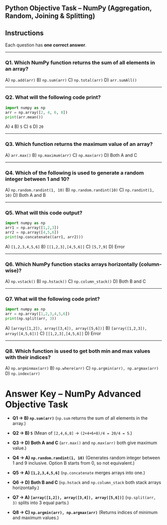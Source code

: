 ## Python Objective Task – NumPy (Aggregation, Random, Joining & Splitting)

## Instructions

Each question has **one correct answer**.

---

### **Q1.** Which NumPy function returns the **sum of all elements** in an array?

A) `np.add(arr)`
B) `np.sum(arr)`
C) `np.total(arr)`
D) `arr.sumAll()`

---

### **Q2.** What will the following code print?

```python
import numpy as np
arr = np.array([2, 4, 6, 8])
print(arr.mean())
```

A) `4`
B) `5`
C) `6`
D) `20`

---

### **Q3.** Which function returns the **maximum value** of an array?

A) `arr.max()`
B) `np.maximum(arr)`
C) `np.max(arr)`
D) Both A and C

---

### **Q4.** Which of the following is used to generate a random integer between 1 and 10?

A) `np.random.randint(1, 10)`
B) `np.random.randint(10)`
C) `np.randint(1, 10)`
D) Both A and B

---

### **Q5.** What will this code output?

```python
import numpy as np
arr1 = np.array([1,2,3])
arr2 = np.array([4,5,6])
print(np.concatenate((arr1, arr2)))
```

A) `[1,2,3,4,5,6]`
B) `[[1,2,3],[4,5,6]]`
C) `[5,7,9]`
D) Error

---

### **Q6.** Which NumPy function stacks arrays horizontally (column-wise)?

A) `np.vstack()`
B) `np.hstack()`
C) `np.column_stack()`
D) Both B and C

---

### **Q7.** What will the following code print?

```python
import numpy as np
arr = np.array([1,2,3,4,5,6])
print(np.split(arr, 3))
```

A) `[array([1,2]), array([3,4]), array([5,6])]`
B) `[array([1,2,3]), array([4,5,6])]`
C) `[[1,2,3],[4,5,6]]`
D) Error

---

### **Q8.** Which function is used to get both **min and max values with their indices**?

A) `np.argminmax(arr)`
B) `np.where(arr)`
C) `np.argmin(arr), np.argmax(arr)`
D) `np.index(arr)`

# Answer Key – NumPy Advanced Objective Task

* **Q1 → B) `np.sum(arr)`**
  (`np.sum` returns the sum of all elements in the array.)

* **Q2 → B) `5`**
  (Mean of `[2,4,6,8]` → `(2+4+6+8)/4 = 20/4 = 5`.)

* **Q3 → D) Both A and C**
  (`arr.max()` and `np.max(arr)` both give maximum value.)

* **Q4 → A) `np.random.randint(1, 10)`**
  (Generates random integer between 1 and 9 inclusive. Option B starts from 0, so not equivalent.)

* **Q5 → A) `[1,2,3,4,5,6]`**
  (`np.concatenate` merges arrays into one.)

* **Q6 → D) Both B and C**
  (`np.hstack` and `np.column_stack` both stack arrays horizontally.)

* **Q7 → A) `[array([1,2]), array([3,4]), array([5,6])]`**
  (`np.split(arr, 3)` splits into 3 equal parts.)

* **Q8 → C) `np.argmin(arr), np.argmax(arr)`**
  (Returns indices of minimum and maximum values.)
